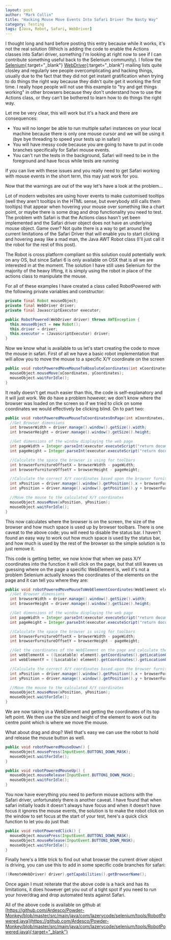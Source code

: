 ```yaml
---
layout: post
author: "Mark Collin"
title: "Hacking Mouse Move Events Into Safari Driver The Nasty Way"
category: Testing
tags: [Java, Robot, Safari, WebDriver]
---
```

I thought long and hard before posting this entry because while it works, it's not the real solution (Which is adding the code to enable the Actions classes into Safari driver, something I'm looking at right now to see if I can contribute something useful back to the Selenium community).  I follow the [Selenium](https://groups.google.com/forum/?hl=en-US&fromgroups&pli=1#!forum/selenium-users){:target="_blank"} [WebDriver](https://groups.google.com/forum/?hl=en-US&fromgroups&pli=1#!forum/webdriver){:target="_blank"} mailing lists quite closley and regularly see people overcomplicating and hacking things, usually due to the fact that they did not get instant gratification when trying to do things the right way because they didn't quite get it working the first time.  I really hope people will not use this example to "try and get things working" in other browsers because they don't understand how to use the Actions class, or they can't be bothered to learn how to do things the right way.

Let me be very clear, this will work but it's a hack and there are consequences:

- You will no longer be able to run multiple safari instances on your local machine because there is only one mouse cursor and we will be using it (bye bye threading to speed your tests up in safari)
- You will have messy code because you are going to have to put in code branches specifically for Safari mouse events.
- You can't run the tests in the background, Safari will need to be in the foreground and have focus while tests are running

If you can live with these issues and you really need to get Safari working with mouse events in the short term, this may just work for you.

Now that the warnings are out of the way let's have a look at the problem...

Lot of modern websites are using hover events to make customised tooltips (well they aren't tooltips in the HTML sense, but everybody still calls them tooltips) that appear when hovering your mouse over something like a chart point, or maybe there is some drag and drop functionality you need to test.  The problem with Safari is that the Actions class hasn't yet been implemented and the Safari driver object does not have an underlying mouse object.  Game over?  Not quite there is a way to get around the current limitations of the Safari Driver that will enable you to start clicking and hovering away like a mad man, the Java AWT Robot class (I'll just call it the robot for the rest of this post).

The Robot is cross platform compliant so this solution could potentially work on any OS, but since Safari 6 is only available on OSX that is all we are interested in at the moment.  The solution I have still uses Selenium for the majority of the heavy lifting, it is simply using the robot in place of the actions class to manipulate the mouse.

For all of these examples I have created a class called RobotPowered with the following private variables and constructor:

```Java
private final Robot mouseObject;
private final WebDriver driver;
private final JavascriptExecutor executor;

public RobotPowered(WebDriver driver) throws AWTException {
  this.mouseObject = new Robot();
  this.driver = driver;
  this.executor = (JavascriptExecutor) driver;
}
```

Now we know what is available to us let's start creating the code to move the mouse in safari.  First of all we have a basic robot implementation that will allow you to move the mouse to a specific X/Y coordinate on the screen

```Java
public void robotPoweredMoveMouseToAbsoluteCoordinates(int xCoordinates, int yCoordinates) {
  mouseObject.mouseMove(xCoordinates, yCoordinates);
  mouseObject.waitForIdle();
}
```

It really doesn't get much easier than this, the code is self-explanatory and it will just work.  We do have a problem however; we don't know where the browser was loaded on the screen so if we tried to click on some coordinates we would effectively be clicking blind.  On to part two:

```Java
public void robotPoweredMoveMouseToCoordinatesOnPage(int xCoordinates, int yCoordinates) {
  //Get Browser dimensions
  int browserWidth = driver.manage().window().getSize().width;
  int browserHeight = driver.manage().window().getSize().height;

  //Get dimensions of the window displaying the web page
  int pageWidth = Integer.parseInt(executor.executeScript("return document.documentElement.clientWidth").toString());
  int pageHeight = Integer.parseInt(executor.executeScript("return document.documentElement.clientHeight").toString());

  //Calculate the space the browser is using for toolbars
  int browserFurnitureOffsetX = browserWidth - pageWidth;
  int browserFurnitureOffsetY = browserHeight - pageHeight;

  //Calculate the correct X/Y coordinates based upon the browser furniture offset and the position of the browser on the desktop
  int xPosition = driver.manage().window().getPosition().x + browserFurnitureOffsetX + xCoordinates;
  int yPosition = driver.manage().window().getPosition().y + browserFurnitureOffsetY + yCoordinates;

  //Move the mouse to the calculated X/Y coordinates
  mouseObject.mouseMove(xPosition, yPosition);
  mouseObject.waitForIdle();
}
```

This now calculates where the browser is on the screen, the size of the browser and how much space is used up by browser toolbars.  There is one caveat to the above code; you will need to disable the status bar.  I haven't found an easy way to work out how much space is used by the status bar, and how much is used by the rest of the browser so the simple solution is to just remove it.

This code is getting better, we now know that when we pass X/Y coordinates into the function it will click on the page, but that still leaves us guessing where on the page a specific WebElement is, well it's not a problem Selenium actually knows the coordinates of the elements on the page and it can tell you where they are:

```Java
public void robotPoweredMoveMouseToWebElementCoordinates(WebElement element) {
  //Get Browser dimensions
  int browserWidth = driver.manage().window().getSize().width;
  int browserHeight = driver.manage().window().getSize().height;

  //Get dimensions of the window displaying the web page
  int pageWidth = Integer.parseInt(executor.executeScript("return document.documentElement.clientWidth").toString());
  int pageHeight = Integer.parseInt(executor.executeScript("return document.documentElement.clientHeight").toString());

  //Calculate the space the browser is using for toolbars
  int browserFurnitureOffsetX = browserWidth - pageWidth;
  int browserFurnitureOffsetY = browserHeight - pageHeight;

  //Get the coordinates of the WebElement on the page and calculate the centre point
  int webElementX = ((Locatable) element).getCoordinates().getLocationOnScreen().x + Math.round(element.getSize().width / 2);
  int webElementY = ((Locatable) element).getCoordinates().getLocationOnScreen().y + Math.round(element.getSize().height / 2);

  //Calculate the correct X/Y coordinates based upon the browser furniture offset and the position of the browser on the desktop
  int xPosition = driver.manage().window().getPosition().x + browserFurnitureOffsetX + webElementX;
  int yPosition = driver.manage().window().getPosition().y + browserFurnitureOffsetY + webElementY;

  //Move the mouse to the calculated X/Y coordinates
  mouseObject.mouseMove(xPosition, yPosition);
  mouseObject.waitForIdle();
}
```

We are now taking in a WebElement and getting the coordinates of its top left point.  We then use the size and height of the element to work out its centre point which is where we move the mouse.

What about drag and drop?  Well that's easy we can use the robot to hold and release the mouse button as well.

```Java
public void robotPoweredMouseDown() {
  mouseObject.mousePress(InputEvent.BUTTON1_DOWN_MASK);
  mouseObject.waitForIdle();
}
```

```Java
public void robotPoweredMouseUp() {
  mouseObject.mouseRelease(InputEvent.BUTTON1_DOWN_MASK);
  mouseObject.waitForIdle();
}
```

You now have everything you need to perform mouse actions with the Safari driver, unfortunately there is another caveat.  I have found that when safari initially loads it doesn't always have focus and when it doesn't have focus it ignores the mouse events, the solution is to make the robot click on the window to set focus at the start of your test, here's a quick click function to let you do just that:

```Java
public void robotPoweredClick() {
  mouseObject.mousePress(InputEvent.BUTTON1_DOWN_MASK);
  mouseObject.mouseRelease(InputEvent.BUTTON1_DOWN_MASK);
  mouseObject.waitForIdle();
}
```

Finally here's a little trick to find out what browser the current driver object is driving, you can use this to add in some specific code branches for safari:

```Java
((RemoteWebDriver) driver).getCapabilities().getBrowserName();
```

Once again I must reiterate that the above code is a hack and has its limitations, it does however get you out of a tight spot if you need to run your hover/drag and drop automated tests against Safari.

All of the above code is available on github at [https://github.com/Ardesco/Powder-Monkey/blob/master/src/main/java/com/lazerycode/selenium/tools/RobotPowered.java](https://github.com/Ardesco/Powder-Monkey/blob/master/src/main/java/com/lazerycode/selenium/tools/RobotPowered.java){:target="_blank"}

